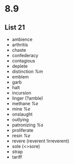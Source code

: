 # 8.9
## List 21
* ambience
* arthritis
* chaste
* confederacy
* contagious
* deplete
* distinction *%m* 
* emblem
* garb
* halt
* incursion
* linger (?amble)
* methane *%e*
* mine *%e*
* onslaught
* outlying
* patronizing *%s*
* proliferate
* resin *%e*
* revere (reverent !irreverent)
* sole (<>sore)
* strap
* tariff
